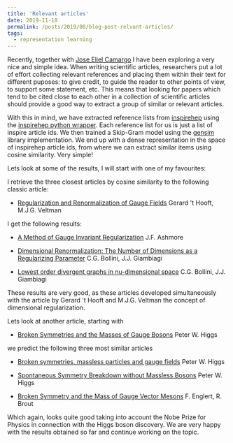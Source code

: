 ```yaml
---
title: 'Relevant articles'
date: 2019-11-18
permalink: /posts/2019/08/blog-post-relvant-articles/
tags:
  - representation learning
---
```


Recently, together with [Jose Eliel Camargo](https://github.com/JoseEliel) I have been exploring a very nice and simple idea.    When writing scientific articles, researchers put a lot of effort collecting relevant references and placing them within their text for different puposes: to give credit, to guide the reader to other points of view, to support some statement, etc.  This means that looking for papers which tend to be cited close to each other in a collection of scientific articles should provide a good way to extract a group of similar or relevant articles.  


With this in mind, we have extracted reference lists from [inspirehep](https://labs.inspirehep.net) using the
[inspirehep python wrapper](https://github.com/celis/inspirehep_api_wrapper).  Each reference list for us is just a list of inspire article ids.   We then trained a Skip-Gram model using the [gensim](https://radimrehurek.com/gensim/) library implementation.   We end up with a dense representation in the space of inspirehep article ids, from where we can extract similar items using cosine similarity.   Very simple!  

Lets look at some of the results, I will start with one of my favourites:

I retrieve the three closest articles by cosine similarity to the following classic article:
* [Regularization and Renormalization of Gauge Fields](https://labs.inspirehep.net/literature/74886)
  Gerard 't Hooft, M.J.G. Veltman
    
I get the following results:

* [A Method of Gauge Invariant Regularization](https://labs.inspirehep.net/literature/74882)
J.F. Ashmore

* [Dimensional Renormalization: The Number of Dimensions as a Regularizing Parameter](https://labs.inspirehep.net/literature/74881)
C.G. Bollini, J.J. Giambiagi

* [Lowest order divergent graphs in nu-dimensional space](https://labs.inspirehep.net/literature/74400)
C.G. Bollini, J.J. Giambiagi

These results are very good, as these articles developed simultaneously with the article by Gerard 't Hooft and M.J.G. Veltman the concept of dimensional regularization.

Lets look at another article, starting with

* [Broken Symmetries and the Masses of Gauge Bosons](https://labs.inspirehep.net/literature/11883)
Peter W. Higgs

we predict the following three most similar articles

* [Broken symmetries, massless particles and gauge fields](https://labs.inspirehep.net/literature/40440)
Peter W. Higgs

* [Spontaneous Symmetry Breakdown without Massless Bosons](https://labs.inspirehep.net/literature/50073)
Peter W. Higgs

* [Broken Symmetry and the Mass of Gauge Vector Mesons](https://labs.inspirehep.net/literature/12291)
F. Englert, R. Brout

Which again, looks quite good  taking into account the Nobe Prize for Physics in connection with the Higgs boson discovery.   We are very happy with the results obtained so far and continue working on the topic.











